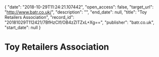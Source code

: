 {
  "date": "2018-10-29T11:24:21.107442", 
  "open_access": false, 
  "target_url": "http://www.batr.co.uk/", 
  "description": "", 
  "end_date": null, 
  "title": "Toy Retailers Association", 
  "record_id": "20181029T112421/7BfHzCIf/OB4zZITZxL+Xg==", 
  "publisher": "batr.co.uk", 
  "start_date": null
}

# Toy Retailers Association

